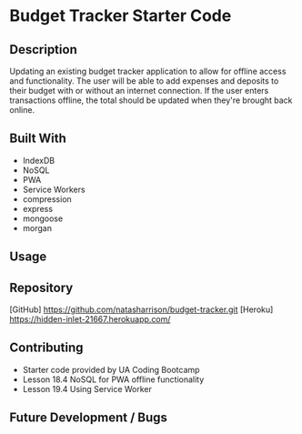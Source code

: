 # Budget Tracker Starter Code

## Description

Updating an existing budget tracker application to allow for offline access and functionality. The user will be able to add expenses and deposits to their budget with or without an internet connection. If the user enters transactions offline, the total should be updated when they're brought back online.

## Built With

- IndexDB
- NoSQL
- PWA
- Service Workers
- compression
- express
- mongoose
- morgan

## Usage

## Repository

[GitHub] https://github.com/natasharrison/budget-tracker.git
[Heroku] https://hidden-inlet-21667.herokuapp.com/

## Contributing

- Starter code provided by UA Coding Bootcamp
- Lesson 18.4 NoSQL for PWA offline functionality
- Lesson 19.4 Using Service Worker

## Future Development / Bugs
